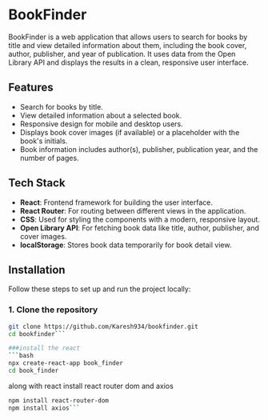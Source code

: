 # BookFinder

BookFinder is a web application that allows users to search for books by title and view detailed information about them, including the book cover, author, publisher, and year of publication. It uses data from the Open Library API and displays the results in a clean, responsive user interface.

## Features

- Search for books by title.
- View detailed information about a selected book.
- Responsive design for mobile and desktop users.
- Displays book cover images (if available) or a placeholder with the book's initials.
- Book information includes author(s), publisher, publication year, and the number of pages.

## Tech Stack

- **React**: Frontend framework for building the user interface.
- **React Router**: For routing between different views in the application.
- **CSS**: Used for styling the components with a modern, responsive layout.
- **Open Library API**: For fetching book data like title, author, publisher, and cover images.
- **localStorage**: Stores book data temporarily for book detail view.

## Installation

Follow these steps to set up and run the project locally:

### 1. Clone the repository

```bash
git clone https://github.com/Karesh934/bookfinder.git
cd bookfinder```

###install the react
```bash
npx create-react-app book_finder
cd book_finder
```
along with react install react router dom and axios
```bash
npm install react-router-dom
npm install axios```
